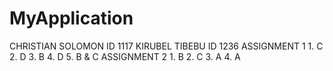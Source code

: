 # MyApplication
CHRISTIAN SOLOMON ID 1117
KIRUBEL TIBEBU  ID 1236
 ASSIGNMENT 1
    1. C
    2. D
    3. B
    4. D
    5. B & C
  ASSIGNMENT 2
     1. B
     2. C
     3. A
     4. A
